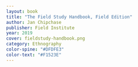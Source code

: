 ```yaml
---
layout: book 
title: "The Field Study Handbook, Field Edition"
author: Jan Chipchase
publisher: Field Institute
year: 2019
cover: fieldstudy-handbook.png
category: Ethnography
color-spine: "#DFDFE3"
color-text: "#F1523E"
---
```

